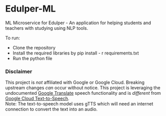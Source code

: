 # Edulper-ML
ML Microservice for Edulper - An application for helping students and teachers with studying using NLP tools.

To run:
- Clone the repository
- Install the required libraries by pip install - r requirements.txt
- Run the python file

### Disclaimer

This project is *not* affiliated with Google or Google Cloud. Breaking upstream changes *can* occur without notice. This project is leveraging the undocumented [Google Translate](https://translate.google.com) speech functionality and is *different* from [Google Cloud Text-to-Speech](https://cloud.google.com/text-to-speech/).
<br>
Note: The text-to-speech model uses gTTS which will need an internet connection to convert the text into an audio.